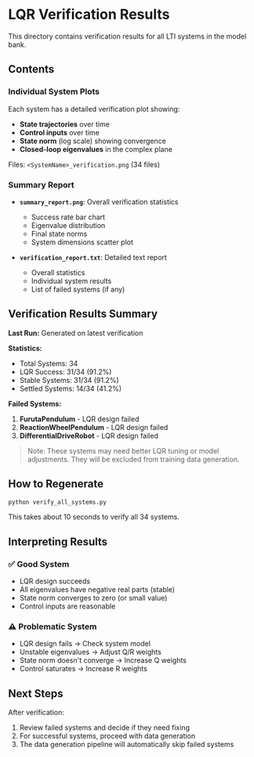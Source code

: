 # LQR Verification Results

This directory contains verification results for all LTI systems in the model bank.

## Contents

### Individual System Plots
Each system has a detailed verification plot showing:
- **State trajectories** over time
- **Control inputs** over time
- **State norm** (log scale) showing convergence
- **Closed-loop eigenvalues** in the complex plane

Files: `<SystemName>_verification.png` (34 files)

### Summary Report
- **`summary_report.png`**: Overall verification statistics
  - Success rate bar chart
  - Eigenvalue distribution
  - Final state norms
  - System dimensions scatter plot

- **`verification_report.txt`**: Detailed text report
  - Overall statistics
  - Individual system results
  - List of failed systems (if any)

## Verification Results Summary

**Last Run:** Generated on latest verification

**Statistics:**
- Total Systems: 34
- LQR Success: 31/34 (91.2%)
- Stable Systems: 31/34 (91.2%)
- Settled Systems: 14/34 (41.2%)

**Failed Systems:**
1. **FurutaPendulum** - LQR design failed
2. **ReactionWheelPendulum** - LQR design failed  
3. **DifferentialDriveRobot** - LQR design failed

> Note: These systems may need better LQR tuning or model adjustments. They will be excluded from training data generation.

## How to Regenerate

```bash
python verify_all_systems.py
```

This takes about 10 seconds to verify all 34 systems.

## Interpreting Results

### ✅ Good System
- LQR design succeeds
- All eigenvalues have negative real parts (stable)
- State norm converges to zero (or small value)
- Control inputs are reasonable

### ⚠️ Problematic System
- LQR design fails → Check system model
- Unstable eigenvalues → Adjust Q/R weights
- State norm doesn't converge → Increase Q weights
- Control saturates → Increase R weights

## Next Steps

After verification:
1. Review failed systems and decide if they need fixing
2. For successful systems, proceed with data generation
3. The data generation pipeline will automatically skip failed systems

